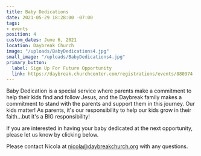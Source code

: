 ```yaml
---
title: Baby Dedications
date: 2021-05-29 18:28:00 -07:00
tags:
- events
position: 4
custom_dates: June 6, 2021
location: Daybreak Church
image: "/uploads/BabyDedications4.jpg"
small_image: "/uploads/BabyDedications4.jpg"
primary_button:
  label: Sign Up For Future Opportunity
  link: https://daybreak.churchcenter.com/registrations/events/880974
---
```


Baby Dedication is a special service where parents make a commitment to help their kids find and follow Jesus, and the Daybreak family makes a commitment to stand with the parents and support them in this journey. Our kids matter! As parents, it's our responsibility to help our kids grow in their faith...but it's a BIG responsibility!

If you are interested in having your baby dedicated at the next opportunity, please let us know by clicking below.

Please contact Nicola at nicola@daybreakchurch.org with any questions.